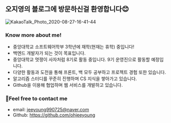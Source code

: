 ## 오지영의 블로그에 방문하신걸 환영합니다😊

![KakaoTalk_Photo_2020-08-27-16-41-44](https://user-images.githubusercontent.com/62995632/95622857-451cc500-0aaf-11eb-96df-b914c5dcd21e.jpeg)

### Know more about me!
- 중앙대학교 소프트웨어학부 3학년에 재학(현재는 휴학) 중입니다!
- 백엔드 개발자가 되는 것이 목표입니다.
- 중앙대학교 멋쟁이 사자처럼 8기로 활동 중입니다. 9기 운영진으로 활동할 예정입니다.
- 다양한 활동과 도전을 통해 프론트, 백 모두 공부하고 프로젝트 경험 또한 있습니다.
- 알고리즘 스터디를 꾸준히 진행하며 CS 지식을 쌓아가고 있습니다.
- Github을 이용해 협업하며 웹 서비스를 개발하고 있습니다.



### 🙌Feel free to contact me
- email: jeeyoung990725@naver.com
- Github: https://github.com/ohjeeyoung
